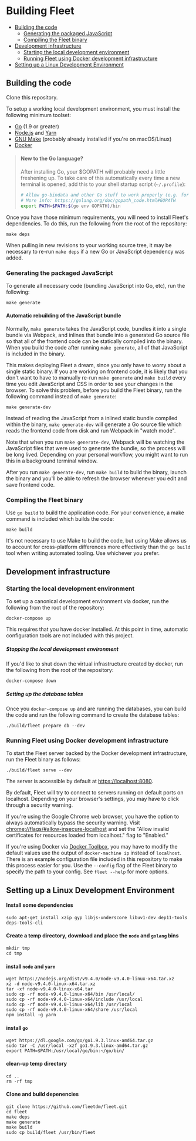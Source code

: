 # Building Fleet
- [Building the code](#building-the-code)
  - [Generating the packaged JavaScript](#generating-the-packaged-javascript)
  - [Compiling the Fleet binary](#compiling-the-Fleet-binary)
- [Development infrastructure](#development-infrastructure)
  - [Starting the local development environment](#starting-the-local-development-environment)
  - [Running Fleet using Docker development infrastructure](#running-fleet-using-docker-development-infrastructure)
- [Setting up a Linux Development Environment](#setting-up-a-linux-development-environment)

## Building the code

Clone this repository.

To setup a working local development environment, you must install the following minimum toolset:

* [Go](https://golang.org/dl/) (1.9 or greater)
* [Node.js](https://nodejs.org/en/download/current/) and [Yarn](https://yarnpkg.com/en/docs/install)
* [GNU Make](https://www.gnu.org/software/make/) (probably already installed if you're on macOS/Linux)
* [Docker](https://www.docker.com/products/overview#/install_the_platform)

> #### New to the Go language?
> 
> After installing Go, your $GOPATH will probably need a little freshening up.  To take care of this automatically every time a new terminal is opened, add this to your shell startup script (`~/.profile`):
> ```bash
> # Allow go-bindata and other Go stuff to work properly (e.g. for Fleet/osquery)
> # More info: https://golang.org/doc/gopath_code.html#GOPATH
> export PATH=$PATH:$(go env GOPATH)/bin
> ```

Once you have those minimum requirements, you will need to install Fleet's dependencies. To do this, run the following from the root of the repository:

```
make deps
```

When pulling in new revisions to your working source tree, it may be necessary to re-run `make deps` if a new Go or JavaScript dependency was added.

### Generating the packaged JavaScript

To generate all necessary code (bundling JavaScript into Go, etc), run the following:

```
make generate
```

#### Automatic rebuilding of the JavaScript bundle

Normally, `make generate` takes the JavaScript code, bundles it into a single bundle via Webpack, and inlines that bundle into a generated Go source file so that all of the frontend code can be statically compiled into the binary. When you build the code after running `make generate`, all of that JavaScript is included in the binary.

This makes deploying Fleet a dream, since you only have to worry about a single static binary. If you are working on frontend code, it is likely that you don't want to have to manually re-run `make generate` and `make build` every time you edit JavaScript and CSS in order to see your changes in the browser. To solve this problem, before you build the Fleet binary, run the following command instead of `make generate`:

```
make generate-dev
```

Instead of reading the JavaScript from a inlined static bundle compiled within the binary, `make generate-dev` will generate a Go source file which reads the frontend code from disk and run Webpack in "watch mode".

Note that when you run `make generate-dev`, Webpack will be watching the JavaScript files that were used to generate the bundle, so the process will be long lived. Depending on your personal workflow, you might want to run this in a background terminal window.

After you run `make generate-dev`, run `make build` to build the binary, launch the binary and you'll be able to refresh the browser whenever you edit and save frontend code.

### Compiling the Fleet binary

Use `go build` to build the application code. For your convenience, a make command is included which builds the code:

```
make build
```

It's not necessary to use Make to build the code, but using Make allows us to account for cross-platform differences more effectively than the `go build` tool when writing automated tooling. Use whichever you prefer.

## Development infrastructure

### Starting the local development environment

To set up a canonical development environment via docker, run the following from the root of the repository:

```
docker-compose up
```

This requires that you have docker installed. At this point in time, automatic configuration tools are not included with this project.

##### Stopping the local development environment

If you'd like to shut down the virtual infrastructure created by docker, run the following from the root of the repository:

```
docker-compose down
```

##### Setting up the database tables

Once you `docker-compose up` and are running the databases, you can build the code and run the following command to create the database tables:

```
./build/fleet prepare db --dev
```

### Running Fleet using Docker development infrastructure

To start the Fleet server backed by the Docker development infrastructure, run the Fleet binary as follows:

```
./build/fleet serve --dev
```

The server is accessible by default at [https://localhost:8080](https://localhost:8080).

By default, Fleet will try to connect to servers running on default ports on localhost. Depending on your browser's settings, you may have to click through a security warning.

If you're using the Google Chrome web browser, you have the option to always automatically bypass the security warning. Visit [chrome://flags/#allow-insecure-localhost](chrome://flags/#allow-insecure-localhost) and set the "Allow invalid certificates for resources loaded from localhost." flag to "Enabled."

If you're using Docker via [Docker Toolbox](https://www.docker.com/products/docker-toolbox), you may have to modify the default values use the output of `docker-machine ip` instead of `localhost`. There is an example configuration file included in this repository to make this process easier for you.  Use the `--config` flag of the Fleet binary to specify the path to your config. See `fleet --help` for more options.

## Setting up a Linux Development Environment

#### Install some dependencies

`sudo apt-get install xzip gyp libjs-underscore libuv1-dev dep11-tools deps-tools-cli`

#### Create a temp directory, download and place the `node` and `golang` bins 

```
mkdir tmp
cd tmp
```

#### install `node` and `yarn`

```
wget https://nodejs.org/dist/v9.4.0/node-v9.4.0-linux-x64.tar.xz
xz -d node-v9.4.0-linux-x64.tar.xz
tar -xf node-v9.4.0-linux-x64.tar
sudo cp -rf node-v9.4.0-linux-x64/bin /usr/local/
sudo cp -rf node-v9.4.0-linux-x64/include /usr/local
sudo cp -rf node-v9.4.0-linux-x64/lib /usr/local
sudo cp -rf node-v9.4.0-linux-x64/share /usr/local
npm install -g yarn
```

#### install `go`

```
wget https://dl.google.com/go/go1.9.3.linux-amd64.tar.gz
sudo tar -C /usr/local -xzf go1.9.3.linux-amd64.tar.gz
export PATH=$PATH:/usr/local/go/bin:~/go/bin/
```

#### clean-up temp directory

```
cd ..
rm -rf tmp
```

#### Clone and build depenencies

```
git clone https://github.com/fleetdm/fleet.git
cd fleet
make deps
make generate
make build
sudo cp build/fleet /usr/bin/fleet
```
